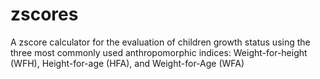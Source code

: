 # zscores
A zscore calculator for the evaluation of children growth status using the three most commonly used anthropomorphic indices: Weight-for-height (WFH), Height-for-age (HFA), and Weight-for-Age (WFA)

